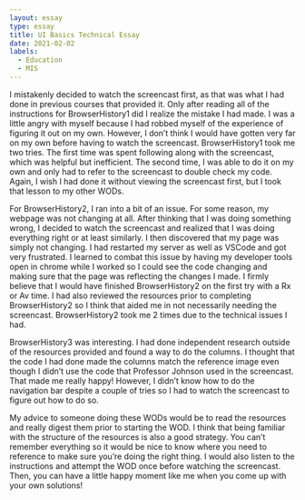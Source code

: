 ```yaml
---
layout: essay
type: essay
title: UI Basics Technical Essay
date: 2021-02-02
labels:
  - Education
  - MIS
---
```


I mistakenly decided to watch the screencast first, as that was what I had done in previous courses that provided it. Only after reading all of the instructions for BrowserHistory1 did I realize the mistake I had made. I was a little angry with myself because I had robbed myself of the experience of figuring it out on my own. However, I don’t think I would have gotten very far on my own before having to watch the screencast. BrowserHistory1 took me two tries. The first time was spent following along with the screencast, which was helpful but inefficient. The second time, I was able to do it on my own and only had to refer to the screencast to double check my code. Again, I wish I had done it without viewing the screencast first, but I took that lesson to my other WODs. 

For BrowserHistory2, I ran into a bit of an issue. For some reason, my webpage was not changing at all. After thinking that I was doing something wrong, I decided to watch the screencast and realized that I was doing everything right or at least similarly. I then discovered that my page was simply not changing. I had restarted my server as well as VSCode and got very frustrated. I learned to combat this issue by having my developer tools open in chrome while I worked so I could see the code changing and making sure that the page was reflecting the changes I made. I firmly believe that I would have finished BrowserHistory2 on the first try with a Rx or Av time. I had also reviewed the resources prior to completing BrowserHistory2 so I think that aided me in not necessarily needing the screencast. BrowserHistory2 took me 2 times due to the technical issues I had. 

BrowserHistory3 was interesting. I had done independent research outside of the resources provided and found a way to do the columns. I thought that the code I had done made the columns match the reference image even though I didn’t use the code that Professor Johnson used in the screencast. That made me really happy! However, I didn’t know how to do the navigation bar despite a couple of tries so I had to watch the screencast to figure out how to do so. 

My advice to someone doing these WODs would be to read the resources and really digest them prior to starting the WOD. I think that being familiar with the structure of the resources is also a good strategy. You can’t remember everything so it would be nice to know where you need to reference to make sure you’re doing the right thing. I would also listen to the instructions and attempt the WOD once before watching the screencast. Then, you can have a little happy moment like me when you come up with your own solutions! 
